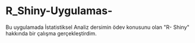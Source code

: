 # R_Shiny-Uygulamas-
Bu uygulamada İstatistiksel Analiz dersimin ödev konusunu olan "R- Shiny" hakkında bir çalışma gerçekleştirdim. 
